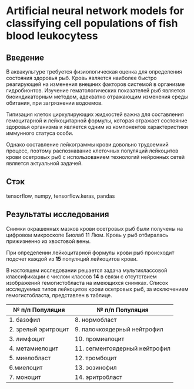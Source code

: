 # Artificial neural network models for classifying cell populations of fish blood leukocytess

## Введение

В аквакультуре требуется физиологическая оценка для определения состояния здоровья рыб. Кровь является наиболее быстро реагирующей на изменения внешних факторов системой в организме гидробионтов. Изучение гематологических показателей рыб является биоиндикаторным методом, адекватно отражающим изменения среды обитания, при загрязнении водоемов.

Типизация клеток циркулирующих жидкостей важна для составления гемоцитарной и лейкоцитарной формулы, которая отражает состояние здоровья организма и является одним из компонентов характеристики иммунного статуса особи.

Однако составление лейкограммы крови довольно трудоемкий процесс, поэтому распознавание клеточных популяций лейкоцитов крови осетровых рыб с использованием технологий нейронных сетей является актуальной задачей.

## Стэк
tensorflow, numpy, tensorflow.keras, pandas

## Результаты исследования

Снимки окрашенных мазков крови осетровых рыб были получены на цифровом микроскопе Биолаб 11 Люм. Кровь у рыб отбиралась прижизненно из хвостовой вены. 

При определении лейкоцитарной формулы крови рыб происходит подсчет каждой из **15** популяций лейкоцитов крови. 

В настоящем исследовании решается задача мультиклассовой классификации с числом классов **14** в связи с отсутствием изображений гемогистобласта на имеющихся снимках. Список исследуемых типов лейкоцитов крови осетровых рыб, за исключением гемогистобласта, представлен в таблице.

| № п/п Популяция | № п/п Популяция |
|-|-|
| 1. базофил | 8. нормобласт |
| 2. зрелый эритроцит | 9. палочкоядерный нейтрофил |
| 3. лимфоцит | 10. промиелоцит |
| 4. метамиелоцит | 11. сегментоядерный нейтрофил |
| 5. миелобласт | 12. тромбоцит |
| 6.миелоцит | 13. эозинофил |
| 7. моноцит | 14. эритробласт |

